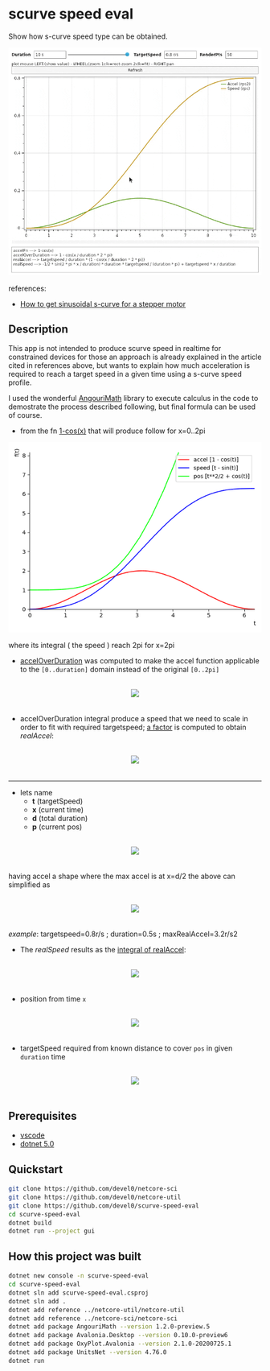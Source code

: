 # scurve speed eval

Show how s-curve speed type can be obtained.

<img src="data/img/demo.gif" width="700"/>

references:
- [How to get sinusoidal s-curve for a stepper motor](http://fightpc.blogspot.com/2018/04/how-to-get-sinusoidal-s-curve-for.html)

## Description

This app is not intended to produce scurve speed in realtime for constrained devices for those an approach is already explained in the article cited in references above, but wants to explain how much acceleration is required to reach a target speed in a given time using a s-curve speed profile.

I used the wonderful [AngouriMath](https://github.com/asc-community/AngouriMath) library to execute calculus in the code to demostrate the process described following, but final formula can be used of course.

- from the fn [1-cos(x)][1] that will produce follow for x=0..2pi

![](data/img/scurve-base.png)

where its integral ( the speed ) reach 2pi for x=2pi

- [accelOverDuration][2] was computed to make the accel function applicable to the `[0..duration]` domain instead of the original `[0..2pi]`

<!-- $$
\Large
accelOverDuration=1-\cos\left(\frac{x}{duration}\cdot 2\cdot \pi\right)
$$ --> 

<br/>
<div align="center"><img src="https://render.githubusercontent.com/render/math?math=%5CLarge%0AaccelOverDuration%3D1-%5Ccos%5Cleft(%5Cfrac%7Bx%7D%7Bduration%7D%5Ccdot%202%5Ccdot%20%5Cpi%5Cright)"></div>
<br/>

- accelOverDuration integral produce a speed that we need to scale in order to fit with required targetspeed; [a factor][3] is computed to obtain *realAccel*:

<!-- $$
\Large
realAccel = \frac{targetspeed}{\int_0^{duration} accelOverDuration}\cdot accelOverDuration
$$ --> 

<br/>
<div align="center"><img src="https://render.githubusercontent.com/render/math?math=%5CLarge%0ArealAccel%20%3D%20%5Cfrac%7Btargetspeed%7D%7B%5Cint_0%5E%7Bduration%7D%20accelOverDuration%7D%5Ccdot%20accelOverDuration"></div> 
<br/>

<hr/>

- lets name
    - **t** (targetSpeed)
    - **x** (current time) 
    - **d** (total duration)
    - **p** (current pos)

<!-- $$
\Large
accel(x)=\frac{t}{d}\cdot \left(1-\cos\left(\frac{x}{d}\cdot 2\cdot \pi\right)\right)
$$ --> 

<br/>
<div align="center"><img src="https://render.githubusercontent.com/render/math?math=%5CLarge%0Aaccel(x)%3D%5Cfrac%7Bt%7D%7Bd%7D%5Ccdot%20%5Cleft(1-%5Ccos%5Cleft(%5Cfrac%7Bx%7D%7Bd%7D%5Ccdot%202%5Ccdot%20%5Cpi%5Cright)%5Cright)"></div>
<br/>

having accel a shape where the max accel is at x=d/2 the above can simplified as

<!-- $$
\Large
accelMax=2 \cdot \frac{t}{d}
$$ --> 

<br/>
<div align="center"><img src="https://render.githubusercontent.com/render/math?math=%5CLarge%0AaccelMax%3D2%20%5Ccdot%20%5Cfrac%7Bt%7D%7Bd%7D"></div>
<br/>

*example*: targetspeed=0.8r/s ; duration=0.5s ; maxRealAccel=3.2r/s2

- The *realSpeed* results as the [integral of realAccel][4]:

<!-- $$
\Large
speed(x)=\frac{\frac{-1}{2}\cdot \sin\left(\frac{2\cdot \pi\cdot x}{d}\right)\cdot t}{\pi}+\frac{t\cdot x}{d}
$$ --> 

<br/>
<div align="center"><img src="https://render.githubusercontent.com/render/math?math=%5CLarge%0Aspeed(x)%3D%5Cfrac%7B%5Cfrac%7B-1%7D%7B2%7D%5Ccdot%20%5Csin%5Cleft(%5Cfrac%7B2%5Ccdot%20%5Cpi%5Ccdot%20x%7D%7Bd%7D%5Cright)%5Ccdot%20t%7D%7B%5Cpi%7D%2B%5Cfrac%7Bt%5Ccdot%20x%7D%7Bd%7D"></div>
<br/>

- position from time `x`

<!-- $$
\Large
p(x) = \frac{d \cdot t \cdot \left(\cos\left(\frac{2 \cdot \pi \cdot x}{d}\right)-1\right)}{4 \cdot \pi^2}+\frac{t \cdot x^2}{2 \cdot d}
$$ --> 

<br/>
<div align="center"><img src="https://render.githubusercontent.com/render/math?math=%5CLarge%0Ap(x)%20%3D%20%5Cfrac%7Bd%20%5Ccdot%20t%20%5Ccdot%20%5Cleft(%5Ccos%5Cleft(%5Cfrac%7B2%20%5Ccdot%20%5Cpi%20%5Ccdot%20x%7D%7Bd%7D%5Cright)-1%5Cright)%7D%7B4%20%5Ccdot%20%5Cpi%5E2%7D%2B%5Cfrac%7Bt%20%5Ccdot%20x%5E2%7D%7B2%20%5Ccdot%20d%7D"></div>
<br/>

- targetSpeed required from known distance to cover `pos` in given `duration` time

<!-- $$
\Large
t=\frac{2 \cdot p}{d}
$$ --> 

<br/>
<div align="center"><img src="https://render.githubusercontent.com/render/math?math=%5CLarge%0At%3D%5Cfrac%7B2%20%5Ccdot%20p%7D%7Bd%7D"></div>
<br/>

[1]: https://github.com/devel0/scurve-speed-eval/blob/0bff63605a3f7fae49d6f56aab4b813efa755242/Program.cs#L48

[2]: https://github.com/devel0/scurve-speed-eval/blob/0bff63605a3f7fae49d6f56aab4b813efa755242/Program.cs#L51

[3]: https://github.com/devel0/scurve-speed-eval/blob/0bff63605a3f7fae49d6f56aab4b813efa755242/Program.cs#L54

[4]: https://github.com/devel0/scurve-speed-eval/blob/0bff63605a3f7fae49d6f56aab4b813efa755242/Program.cs#L57

## Prerequisites

- [vscode](https://code.visualstudio.com/)
- [dotnet 5.0](https://dotnet.microsoft.com/download)

## Quickstart

```sh
git clone https://github.com/devel0/netcore-sci
git clone https://github.com/devel0/netcore-util
git clone https://github.com/devel0/scurve-speed-eval
cd scurve-speed-eval
dotnet build
dotnet run --project gui
```

## How this project was built

```sh
dotnet new console -n scurve-speed-eval
cd scurve-speed-eval
dotnet sln add scurve-speed-eval.csproj
dotnet sln add .
dotnet add reference ../netcore-util/netcore-util
dotnet add reference ../netcore-sci/netcore-sci
dotnet add package AngouriMath --version 1.2.0-preview.5
dotnet add package Avalonia.Desktop --version 0.10.0-preview6
dotnet add package OxyPlot.Avalonia --version 2.1.0-20200725.1
dotnet add package UnitsNet --version 4.76.0
dotnet run
```
